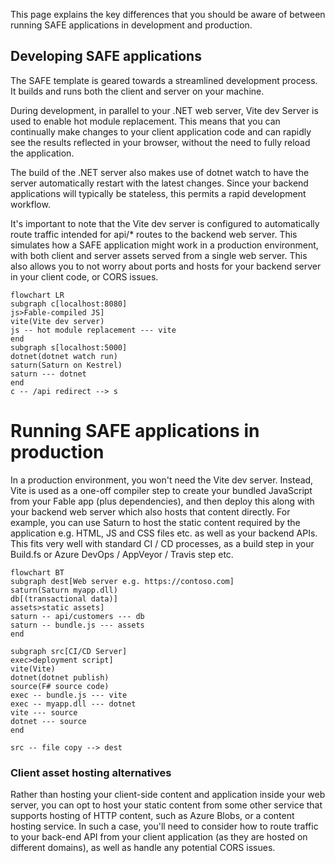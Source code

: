 This page explains the key differences that you should be aware of between running SAFE applications in development and production.

## Developing SAFE applications
The SAFE template is geared towards a streamlined development process. It builds and runs both the client and server on your machine.

During development, in parallel to your .NET web server, Vite dev Server is used to enable hot module replacement. This means that you can continually make changes to your client application code and can rapidly see the results reflected in your browser, without the need to fully reload the application.

The build of the .NET server also makes use of dotnet watch to have the server automatically restart with the latest changes. Since your backend applications will typically be stateless, this permits a rapid development workflow.

It's important to note that the Vite dev server is configured to automatically route traffic intended for api/* routes to the backend web server. This simulates how a SAFE application might work in a production environment, with both client and server assets served from a single web server. This also allows you to not worry about ports and hosts for your backend server in your client code, or CORS issues.

```mermaid
flowchart LR
subgraph c[localhost:8080]
js>Fable-compiled JS]
vite(Vite dev server)
js -- hot module replacement --- vite
end
subgraph s[localhost:5000]
dotnet(dotnet watch run)
saturn(Saturn on Kestrel)
saturn --- dotnet
end
c -- /api redirect --> s
```

# Running SAFE applications in production
In a production environment, you won't need the Vite dev server. Instead, Vite is used as a one-off compiler step to create your bundled JavaScript from your Fable app (plus dependencies), and then deploy this along with your backend web server which also hosts that content directly. For example, you can use Saturn to host the static content required by the application e.g. HTML, JS and CSS files etc. as well as your backend APIs. This fits very well with standard CI / CD processes, as a build step in your Build.fs or Azure DevOps / AppVeyor / Travis step etc.

```mermaid
flowchart BT
subgraph dest[Web server e.g. https://contoso.com]
saturn(Saturn myapp.dll)
db[(transactional data)]
assets>static assets]
saturn -- api/customers --- db
saturn -- bundle.js --- assets
end

subgraph src[CI/CD Server]
exec>deployment script]
vite(Vite)
dotnet(dotnet publish)
source(F# source code)
exec -- bundle.js --- vite
exec -- myapp.dll --- dotnet
vite --- source
dotnet --- source
end

src -- file copy --> dest

```

### Client asset hosting alternatives

Rather than hosting your client-side content and application inside your web server, you can opt to host your static content from some other service that supports hosting of HTTP content, such as Azure Blobs, or a content hosting service. In such a case, you'll need to consider how to route traffic to your back-end API from your client application (as they are hosted on different domains), as well as handle any potential CORS issues.